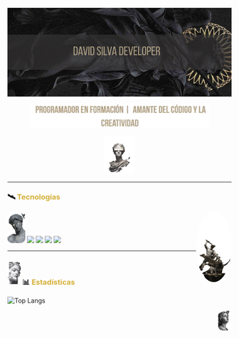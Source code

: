 <p align="center">
  <img src="images/David Silva Developer (4).png" alt="Banner" style="width:100%; height:200px; object-fit:cover;" />
</p>

<p align="center">
  <img src="images/letras sin fondo-Photoroom.png"  style="width:80%;" /> 
  </p>
  
<p align="center">
  <img src="images/banergafasV-Photoroom.png" width="70PX" style="border-radius:10px;" />
</p>

---

### 🛰️ <span style="color:#D4AF37;">Tecnologías</span>
<p gap:10px;>
  <img src="images/david_cabezajpg-Photoroom.png" width="40" style="border-radius:10px;" />
  <img src="https://cdn.jsdelivr.net/gh/devicons/devicon/icons/python/python-original.svg" width="40"/>
  <img src="https://cdn.jsdelivr.net/gh/devicons/devicon/icons/html5/html5-original.svg" width="40"/>
  <img src="https://cdn.jsdelivr.net/gh/devicons/devicon/icons/css3/css3-original.svg" width="40"/>
  <img src="https://cdn.jsdelivr.net/gh/devicons/devicon/icons/javascript/javascript-original.svg" width="40"/>
  <img src="images/MUERTEMEDUSA-Photoroom.png" width="80px" style="border-radius:50%;" align="right" />
</p>

---

### <img src="images/8b256230b350d3ae5b9adfacf254fb79-Photoroom.png" width="30PX" style="border-radius:10px;" /> 📊 <span style="color:#D4AF37;">Estadísticas</span>


![Top Langs](https://github-readme-stats.vercel.app/api/top-langs/?username=David-SilvaDEV&layout=compact&title_color=c4b79a&text_color=c4b79a&bg_color=0d1117&border_color=c4b79a)



<p align="right">
  <img src="images/58bfe088e37a21c620f53521bba9c46a-Photoroom.png" width="30PX" style="border-radius:10px;" />
</p>
